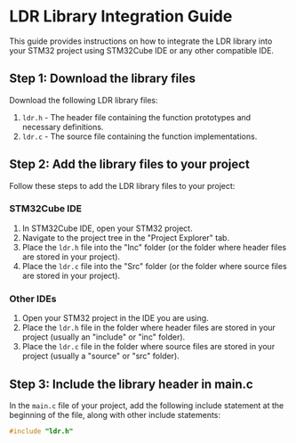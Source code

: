 # LDR Library Integration Guide

This guide provides instructions on how to integrate the LDR library into your STM32 project using STM32Cube IDE or any other compatible IDE.

## Step 1: Download the library files

Download the following LDR library files:

1. `ldr.h` - The header file containing the function prototypes and necessary definitions.
2. `ldr.c` - The source file containing the function implementations.

## Step 2: Add the library files to your project

Follow these steps to add the LDR library files to your project:

### STM32Cube IDE

1. In STM32Cube IDE, open your STM32 project.
2. Navigate to the project tree in the "Project Explorer" tab.
3. Place the `ldr.h` file into the "Inc" folder (or the folder where header files are stored in your project).
4. Place the `ldr.c` file into the "Src" folder (or the folder where source files are stored in your project).

### Other IDEs

1. Open your STM32 project in the IDE you are using.
2. Place the `ldr.h` file in the folder where header files are stored in your project (usually an "include" or "inc" folder).
3. Place the `ldr.c` file in the folder where source files are stored in your project (usually a "source" or "src" folder).

## Step 3: Include the library header in main.c

In the `main.c` file of your project, add the following include statement at the beginning of the file, along with other include statements:

```c
#include "ldr.h"
